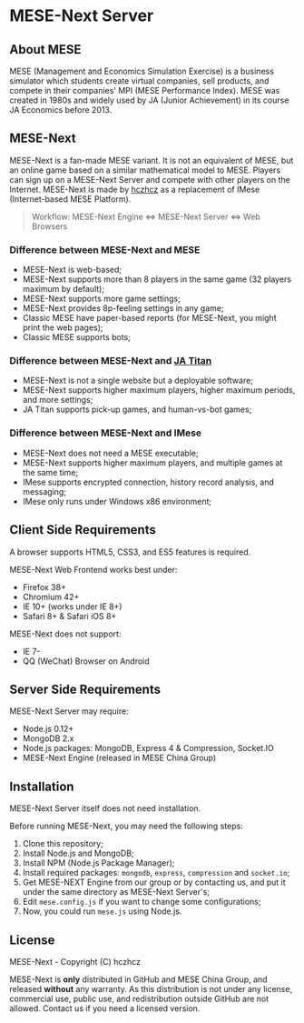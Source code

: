 MESE-Next Server
===

About MESE
---

MESE (Management and Economics Simulation Exercise) is a business simulator which students create virtual companies, sell products, and compete in their companies' MPI (MESE Performance Index). MESE was created in 1980s and widely used by JA (Junior Achievement) in its course JA Economics before 2013.

MESE-Next
---

MESE-Next is a fan-made MESE variant. It is not an equivalent of MESE, but an online game based on a similar mathematical model to MESE. Players can sign up on a MESE-Next Server and compete with other players on the Internet. MESE-Next is made by [hczhcz](https://github.com/hczhcz) as a replacement of IMese (Internet-based MESE Platform).

> Workflow: MESE-Next Engine <=> MESE-Next Server <=> Web Browsers

### Difference between MESE-Next and MESE

* MESE-Next is web-based;
* MESE-Next supports more than 8 players in the same game (32 players maximum by default);
* MESE-Next supports more game settings;
* MESE-Next provides 8p-feeling settings in any game;
* Classic MESE have paper-based reports (for MESE-Next, you might print the web pages);
* Classic MESE supports bots;

### Difference between MESE-Next and [JA Titan](http://titan.ja.org/)

* MESE-Next is not a single website but a deployable software;
* MESE-Next supports higher maximum players, higher maximum periods, and more settings;
* JA Titan supports pick-up games, and human-vs-bot games;

### Difference between MESE-Next and IMese

* MESE-Next does not need a MESE executable;
* MESE-Next supports higher maximum players, and multiple games at the same time;
* IMese supports encrypted connection, history record analysis, and messaging;
* IMese only runs under Windows x86 environment;

Client Side Requirements
---

A browser supports HTML5, CSS3, and ES5 features is required.

MESE-Next Web Frontend works best under:

* Firefox 38+
* Chromium 42+
* IE 10+ (works under IE 8+)
* Safari 8+ & Safari iOS 8+

MESE-Next does not support:

* IE 7-
* QQ (WeChat) Browser on Android

Server Side Requirements
---

MESE-Next Server may require:

* Node.js 0.12+
* MongoDB 2.x
* Node.js packages: MongoDB, Express 4 & Compression, Socket.IO
* MESE-Next Engine (released in MESE China Group)

Installation
---

MESE-Next Server itself does not need installation.

Before running MESE-Next, you may need the following steps:

1. Clone this repository;
2. Install Node.js and MongoDB;
3. Install NPM (Node.js Package Manager);
4. Install required packages: `mongodb`, `express`, `compression` and `socket.io`;
5. Get MESE-NEXT Engine from our group or by contacting us, and put it under the same directory as MESE-Next Server's;
6. Edit `mese.config.js` if you want to change some configurations;
7. Now, you could run `mese.js` using Node.js.

License
---

MESE-Next - Copyright (C) hczhcz

MESE-Next is **only** distributed in GitHub and MESE China Group, and released **without** any warranty. As this distribution is not under any license, commercial use, public use, and redistribution outside GitHub are not allowed. Contact us if you need a licensed version.
